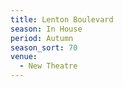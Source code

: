 ```yaml
---
title: Lenton Boulevard
season: In House
period: Autumn
season_sort: 70
venue:
  - New Theatre
---
```



